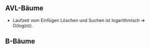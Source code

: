 ## AVL-Bäume

- Laufzeit vom Einfügen Löschen und Suchen ist logarithmisch => O(log(n)).

## B-Bäume 
